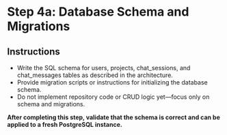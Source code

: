 # Step 4a: Database Schema and Migrations

## Instructions

- Write the SQL schema for users, projects, chat_sessions, and chat_messages tables as described in the architecture.
- Provide migration scripts or instructions for initializing the database schema.
- Do not implement repository code or CRUD logic yet—focus only on schema and migrations.

**After completing this step, validate that the schema is correct and can be applied to a fresh PostgreSQL instance.**
